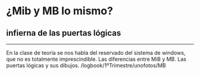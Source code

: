 # ¿Mib y MB lo mismo?
## infierna de las puertas lógicas
---
En la clase de teoría se nos habla del reservado del sistema de windows, que no es totalmente imprescindible.
Las diferencias entre MiB y MB.
Las puertas lógicas y sus dibujos.
/logbook/1ºTrimestre/unofotos/MB